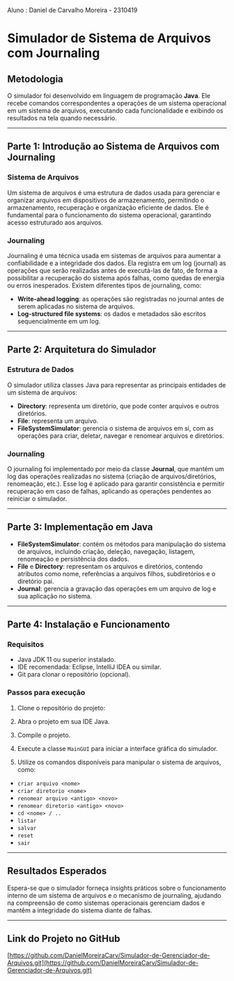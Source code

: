 Aluno : Daniel de Carvalho Moreira - 2310419

# Simulador de Sistema de Arquivos com Journaling

## Metodologia

O simulador foi desenvolvido em linguagem de programação **Java**. Ele recebe comandos correspondentes a operações de um sistema operacional em um sistema de arquivos, executando cada funcionalidade e exibindo os resultados na tela quando necessário.

---

## Parte 1: Introdução ao Sistema de Arquivos com Journaling

### Sistema de Arquivos

Um sistema de arquivos é uma estrutura de dados usada para gerenciar e organizar arquivos em dispositivos de armazenamento, permitindo o armazenamento, recuperação e organização eficiente de dados. Ele é fundamental para o funcionamento do sistema operacional, garantindo acesso estruturado aos arquivos.

### Journaling

Journaling é uma técnica usada em sistemas de arquivos para aumentar a confiabilidade e a integridade dos dados. Ela registra em um log (journal) as operações que serão realizadas antes de executá-las de fato, de forma a possibilitar a recuperação do sistema após falhas, como quedas de energia ou erros inesperados. Existem diferentes tipos de journaling, como:

- **Write-ahead logging**: as operações são registradas no journal antes de serem aplicadas no sistema de arquivos.
- **Log-structured file systems**: os dados e metadados são escritos sequencialmente em um log.

---

## Parte 2: Arquitetura do Simulador

### Estrutura de Dados

O simulador utiliza classes Java para representar as principais entidades de um sistema de arquivos:

- **Directory**: representa um diretório, que pode conter arquivos e outros diretórios.
- **File**: representa um arquivo.
- **FileSystemSimulator**: gerencia o sistema de arquivos em si, com as operações para criar, deletar, navegar e renomear arquivos e diretórios.

### Journaling

O journaling foi implementado por meio da classe **Journal**, que mantém um log das operações realizadas no sistema (criação de arquivos/diretórios, renomeação, etc.). Esse log é aplicado para garantir consistência e permitir recuperação em caso de falhas, aplicando as operações pendentes ao reiniciar o simulador.

---

## Parte 3: Implementação em Java

- **FileSystemSimulator**: contém os métodos para manipulação do sistema de arquivos, incluindo criação, deleção, navegação, listagem, renomeação e persistência dos dados.
- **File** e **Directory**: representam os arquivos e diretórios, contendo atributos como nome, referências a arquivos filhos, subdiretórios e o diretório pai.
- **Journal**: gerencia a gravação das operações em um arquivo de log e sua aplicação no sistema.

---

## Parte 4: Instalação e Funcionamento

### Requisitos

- Java JDK 11 ou superior instalado.
- IDE recomendada: Eclipse, IntelliJ IDEA ou similar.
- Git para clonar o repositório (opcional).

### Passos para execução

1. Clone o repositório do projeto:

2. Abra o projeto em sua IDE Java.
3. Compile o projeto.
4. Execute a classe `MainGUI` para iniciar a interface gráfica do simulador.
5. Utilize os comandos disponíveis para manipular o sistema de arquivos, como:
- `criar arquivo <nome>`
- `criar diretorio <nome>`
- `renomear arquivo <antigo> <novo>`
- `renomear diretorio <antigo> <novo>`
- `cd <nome> / ..`
- `listar`
- `salvar`
- `reset`
- `sair`

---

## Resultados Esperados

Espera-se que o simulador forneça insights práticos sobre o funcionamento interno de um sistema de arquivos e o mecanismo de journaling, ajudando na compreensão de como sistemas operacionais gerenciam dados e mantêm a integridade do sistema diante de falhas.

---

## Link do Projeto no GitHub

[https://github.com/DanielMoreiraCarv/Simulador-de-Gerenciador-de-Arquivos.git](https://github.com/DanielMoreiraCarv/Simulador-de-Gerenciador-de-Arquivos.git)


